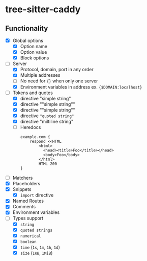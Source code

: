 # tree-sitter-caddy



## Functionality

- [x] Global options
    - [x] Option name
    - [x] Option value
    - [x] Block options
- [ ] Server 
    - [x] Protocol, domain, port in any order 
    - [x] Multiple addresses
    - [ ] No need for `{}` when only one server
    - [x] Environment variables in address ex. `{$DOMAIN:localhost}`
- [ ] Tokens and quotes
    - [x] directive "simple string"
    - [x] directive "\"simple string\""
    - [x] directive "\"simple string\""
    - [x] directive `"quoted string"`
    - [x] directive "miltiline
        string"
    - [ ] Heredocs
        ```
        example.com {
            respond <<HTML
                <html>
                  <head><title>Foo</title></head>
                  <body>Foo</body>
                </html>
                HTML 200
        }
        ```
- [ ] Matchers
- [x] Placeholders
- [x] Snippets
    - [x] `import` directive
- [x] Named Routes
- [x] Comments
- [x] Environment variables
- [ ] Types support
    - [x] `string`
    - [x] `quoted strings`
    - [x] `numerical`
    - [x] `boolean`
    - [x] `time` (`1s`, `1m`, `1h`, `1d`)
    - [x] `size` (`1KB`, `1MiB`)

